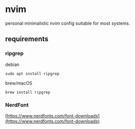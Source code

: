 # nvim

personal minimalistic nvim config suitable for most systems.

## requirements

### ripgrep

debian

```sudo apt install ripgrep```

brew/macOS

```brew install ripgrep```

### NerdFont

[https://www.nerdfonts.com/font-downloads](https://www.nerdfonts.com/font-downloads)
